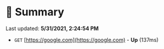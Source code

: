 # 📖 Summary
Last updated: **5/31/2021, 2:24:54 PM**

- `GET` [https://google.com](https://google.com) - **Up** (137ms)
